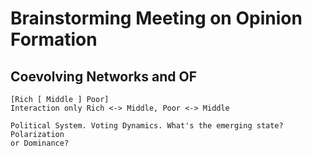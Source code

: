 # Brainstorming Meeting on Opinion Formation

## Coevolving Networks and OF
    [Rich [ Middle ] Poor]
    Interaction only Rich <-> Middle, Poor <-> Middle
    
    Political System. Voting Dynamics. What's the emerging state? Polarization
    or Dominance?
